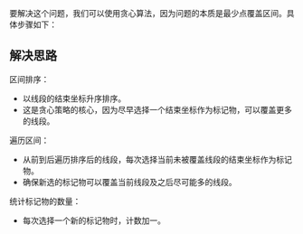 要解决这个问题，我们可以使用贪心算法，因为问题的本质是最少点覆盖区间。具体步骤如下：

## 解决思路

区间排序：

- 以线段的结束坐标升序排序。
- 这是贪心策略的核心，因为尽早选择一个结束坐标作为标记物，可以覆盖更多的线段。
  
遍历区间：

- 从前到后遍历排序后的线段，每次选择当前未被覆盖线段的结束坐标作为标记物。
- 确保新选的标记物可以覆盖当前线段及之后尽可能多的线段。
  
统计标记物的数量：

- 每次选择一个新的标记物时，计数加一。